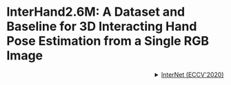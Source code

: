# InterHand2.6M: A Dataset and Baseline for 3D Interacting Hand Pose Estimation from a Single RGB Image

<!-- [ALGORITHM] -->

<details>
<summary align="right"><a href="https://link.springer.com/content/pdf/10.1007/978-3-030-58565-5_33.pdf">InterNet (ECCV'2020)</a></summary>

```bibtex
@InProceedings{Moon_2020_ECCV_InterHand2.6M,
author = {Moon, Gyeongsik and Yu, Shoou-I and Wen, He and Shiratori, Takaaki and Lee, Kyoung Mu},
title = {InterHand2.6M: A Dataset and Baseline for 3D Interacting Hand Pose Estimation from a Single RGB Image},
booktitle = {European Conference on Computer Vision (ECCV)},
year = {2020}
}
```

</details>

